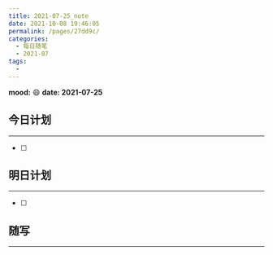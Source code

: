 ```yaml
---
title: 2021-07-25_note
date: 2021-10-08 19:46:05
permalink: /pages/27dd9c/
categories:
  - 每日随笔
  - 2021-07
tags:
  - 
---
```

**mood:** :smile:  																		**date: 2021-07-25**  
## 今日计划  
------
- [ ]  
## 明日计划  
------
- [ ]  
## 随写 
------

